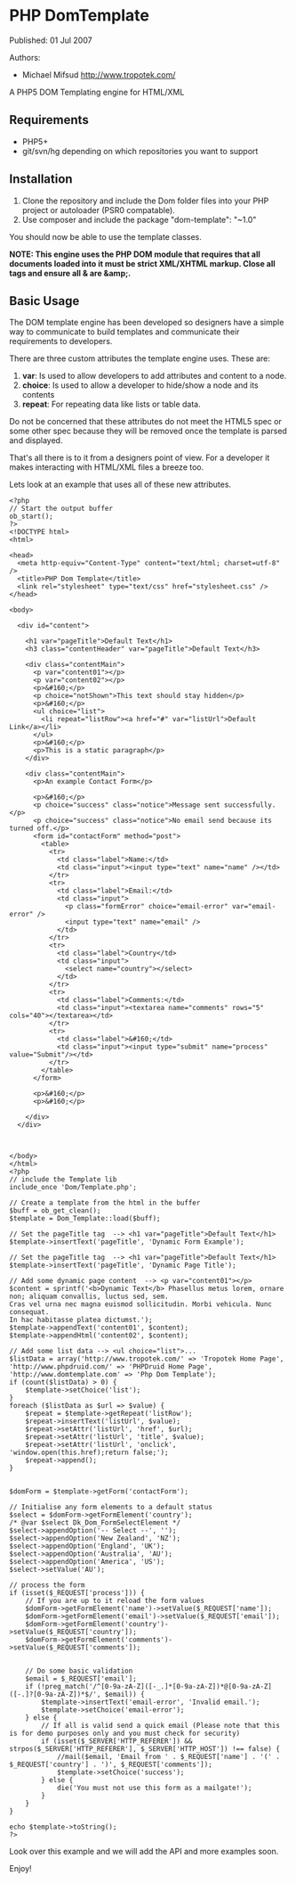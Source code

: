 PHP DomTemplate
=========
Published: 01 Jul 2007

Authors:
  * Michael Mifsud <http://www.tropotek.com/>

A PHP5 DOM Templating engine for HTML/XML

Requirements
------------

- PHP5+
- git/svn/hg depending on which repositories you want to support

Installation
------------

1. Clone the repository and include the Dom folder files into your PHP
   project or autoloader (PSR0 compatable).
2. Use composer and include the package "dom-template": "~1.0"

You should now be able to use the template classes.

__NOTE: This engine uses the PHP DOM module that requires that all documents
loaded into it must be strict XML/XHTML markup. Close all tags and ensure
all & are &amp;amp;.__

Basic Usage
------------

The DOM template engine has been developed so designers have a simple
way to communicate to build templates and communicate their requirements
to developers.

There are three custom attributes the template engine uses. These are:

 1. __var__: Is used to allow developers to add attributes and content to a node.
 2. __choice__: Is used to allow a developer to hide/show a node and its contents
 3. __repeat__: For repeating data like lists or table data.

Do not be concerned that these attributes do not meet the HTML5 spec or some other spec
because they will be removed once the template is parsed and displayed.

That's all there is to it from a designers point of view. For a developer it
makes interacting with HTML/XML files a breeze too.

Lets look at an example that uses all of these new attributes.

    <?php
    // Start the output buffer
    ob_start();
    ?>
    <!DOCTYPE html>
    <html>

    <head>
      <meta http-equiv="Content-Type" content="text/html; charset=utf-8" />
      <title>PHP Dom Template</title>
      <link rel="stylesheet" type="text/css" href="stylesheet.css" />
    </head>

    <body>

      <div id="content">

        <h1 var="pageTitle">Default Text</h1>
        <h3 class="contentHeader" var="pageTitle">Default Text</h3>

        <div class="contentMain">
          <p var="content01"></p>
          <p var="content02"></p>
          <p>&#160;</p>
          <p choice="notShown">This text should stay hidden</p>
          <p>&#160;</p>
          <ul choice="list">
            <li repeat="listRow"><a href="#" var="listUrl">Default Link</a></li>
          </ul>
          <p>&#160;</p>
          <p>This is a static paragraph</p>
        </div>

        <div class="contentMain">
          <p>An example Contact Form</p>

          <p>&#160;</p>
          <p choice="success" class="notice">Message sent successfully.</p>
          <p choice="success" class="notice">No email send because its turned off.</p>
          <form id="contactForm" method="post">
            <table>
              <tr>
                <td class="label">Name:</td>
                <td class="input"><input type="text" name="name" /></td>
              </tr>
              <tr>
                <td class="label">Email:</td>
                <td class="input">
                  <p class="formError" choice="email-error" var="email-error" />
                  <input type="text" name="email" />
                </td>
              </tr>
              <tr>
                <td class="label">Country</td>
                <td class="input">
                  <select name="country"></select>
                </td>
              </tr>
              <tr>
                <td class="label">Comments:</td>
                <td class="input"><textarea name="comments" rows="5" cols="40"></textarea></td>
              </tr>
              <tr>
                <td class="label">&#160;</td>
                <td class="input"><input type="submit" name="process" value="Submit"/></td>
              </tr>
            </table>
          </form>

          <p>&#160;</p>
          <p>&#160;</p>

        </div>
      </div>



    </body>
    </html>
    <?php
    // include the Template lib
    include_once 'Dom/Template.php';

    // Create a template from the html in the buffer
    $buff = ob_get_clean();
    $template = Dom_Template::load($buff);

    // Set the pageTitle tag  --> <h1 var="pageTitle">Default Text</h1>
    $template->insertText('pageTitle', 'Dynamic Form Example');

    // Set the pageTitle tag  --> <h1 var="pageTitle">Default Text</h1>
    $template->insertText('pageTitle', 'Dynamic Page Title');

    // Add some dynamic page content  --> <p var="content01"></p>
    $content = sprintf('<b>Dynamic Text</b> Phasellus metus lorem, ornare non; aliquam convallis, luctus sed, sem.
    Cras vel urna nec magna euismod sollicitudin. Morbi vehicula. Nunc consequat.
    In hac habitasse platea dictumst.');
    $template->appendText('content01', $content);
    $template->appendHtml('content02', $content);

    // Add some list data --> <ul choice="list">...
    $listData = array('http://www.tropotek.com/' => 'Tropotek Home Page', 'http://www.phpdruid.com/' => 'PHPDruid Home Page', 'http://www.domtemplate.com' => 'Php Dom Template');
    if (count($listData) > 0) {
        $template->setChoice('list');
    }
    foreach ($listData as $url => $value) {
        $repeat = $template->getRepeat('listRow');
        $repeat->insertText('listUrl', $value);
        $repeat->setAttr('listUrl', 'href', $url);
        $repeat->setAttr('listUrl', 'title', $value);
        $repeat->setAttr('listUrl', 'onclick', 'window.open(this.href);return false;');
        $repeat->append();
    }


    $domForm = $template->getForm('contactForm');

    // Initialise any form elements to a default status
    $select = $domForm->getFormElement('country');
    /* @var $select Dk_Dom_FormSelectElement */
    $select->appendOption('-- Select --', '');
    $select->appendOption('New Zealand', 'NZ');
    $select->appendOption('England', 'UK');
    $select->appendOption('Australia', 'AU');
    $select->appendOption('America', 'US');
    $select->setValue('AU');

    // process the form
    if (isset($_REQUEST['process'])) {
        // If you are up to it reload the form values
        $domForm->getFormElement('name')->setValue($_REQUEST['name']);
        $domForm->getFormElement('email')->setValue($_REQUEST['email']);
        $domForm->getFormElement('country')->setValue($_REQUEST['country']);
        $domForm->getFormElement('comments')->setValue($_REQUEST['comments']);


        // Do some basic validation
        $email = $_REQUEST['email'];
        if (!preg_match('/^[0-9a-zA-Z]([-_.]*[0-9a-zA-Z])*@[0-9a-zA-Z]([-.]?[0-9a-zA-Z])*$/', $email)) {
            $template->insertText('email-error', 'Invalid email.');
            $template->setChoice('email-error');
        } else {
            // If all is valid send a quick email (Please note that this is for demo purposes only and you must check for security)
            if (isset($_SERVER['HTTP_REFERER']) && strpos($_SERVER['HTTP_REFERER'], $_SERVER['HTTP_HOST']) !== false) {
                //mail($email, 'Email from ' . $_REQUEST['name'] . '(' . $_REQUEST['country'] . ')', $_REQUEST['comments']);
                $template->setChoice('success');
            } else {
                die('You must not use this form as a mailgate!');
            }
        }
    }

    echo $template->toString();
    ?>

Look over this example and we will add the API and more examples soon.

Enjoy!

